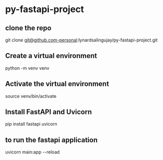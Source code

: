 # py-fastapi-project

## clone the repo
git clone git@github.com-personal:lynardsalingujay/py-fastapi-project.git

## Create a virtual environment
python -m venv venv

## Activate the virtual environment
source venv/bin/activate

## Install FastAPI and Uvicorn
pip install fastapi uvicorn

## to run the fastapi application
uvicorn main:app --reload
